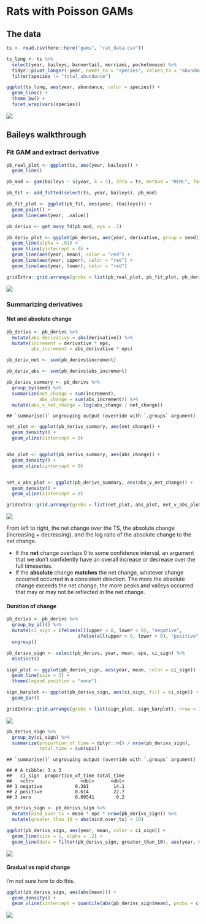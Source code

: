 Rats with Poisson GAMs
================

## The data

``` r
ts <- read.csv(here::here("gams", "rat_data.csv"))

ts_long <- ts %>%
  select(year, baileys, bannertail, merriami, pocketmouse) %>%
  tidyr::pivot_longer(-year, names_to = "species", values_to = "abundance") %>%
  filter(species != "total_abundance")

ggplot(ts_long, aes(year, abundance, color = species)) +
  geom_line() +
  theme_bw() +
  facet_wrap(vars(species))
```

![](poisson_rats_files/figure-gfm/show%20rat%20ts-1.png)<!-- -->

## Baileys walkthrough

### Fit GAM and extract derivative

``` r
pb_real_plot <- ggplot(ts, aes(year, baileys)) +
  geom_line()

pb_mod <- gam(baileys ~ s(year, k = 5), data = ts, method = "REML", family = "poisson")

pb_fit <- add_fitted(select(ts, year, baileys), pb_mod)

pb_fit_plot <- ggplot(pb_fit, aes(year, (baileys))) +
  geom_point() +
  geom_line(aes(year, .value))

pb_derivs <- get_many_fd(pb_mod, eps = .1)

pb_deriv_plot <- ggplot(pb_derivs, aes(year, derivative, group = seed)) +
  geom_line(alpha = .01) +
  geom_hline(yintercept = 0) +
  geom_line(aes(year, mean), color = "red") +
  geom_line(aes(year, upper), color = "red") +
  geom_line(aes(year, lower), color = "red")

gridExtra::grid.arrange(grobs = list(pb_real_plot, pb_fit_plot, pb_deriv_plot), ncol = 1)
```

![](poisson_rats_files/figure-gfm/fit%20gam%20and%20get%20derivatives-1.png)<!-- -->

### Summarizing derivatives

#### Net and absolute change

``` r
pb_derivs <- pb_derivs %>%
  mutate(abs_derivative = abs(derivative)) %>%
  mutate(increment = derivative * eps,
         abs_increment = abs_derivative * eps)

pb_deriv_net <- sum(pb_derivs$increment)

pb_deriv_abs <- sum(pb_derivs$abs_increment)

pb_derivs_summary <- pb_derivs %>%
  group_by(seed) %>%
  summarize(net_change = sum(increment),
            abs_change = sum(abs_increment)) %>%
  mutate(abs_v_net_change = log(abs_change / net_change))
```

    ## `summarise()` ungrouping output (override with `.groups` argument)

``` r
net_plot <- ggplot(pb_derivs_summary, aes(net_change)) +
  geom_density() +
  geom_vline(xintercept = 0)


abs_plot <- ggplot(pb_derivs_summary, aes(abs_change)) +
  geom_density() +
  geom_vline(xintercept = 0)


net_v_abs_plot <- ggplot(pb_derivs_summary, aes(abs_v_net_change)) +
  geom_density() +
  geom_vline(xintercept = 0)

gridExtra::grid.arrange(grobs = list(net_plot, abs_plot, net_v_abs_plot), nrow = 1)
```

![](poisson_rats_files/figure-gfm/net%20and%20absolute%20change-1.png)<!-- -->

From left to right, the net change over the TS, the absolute change
(increasing + decreasing), and the log ratio of the absolute change to
the net change.

  - If the **net** change overlaps 0 to some confidence interval, an
    argument that we don’t confidently have an overall increase or
    decrease over the full timeseries.
  - If the **absolute** change **matches** the net change, whatever
    change occurred occurred in a consistent direction. The more the
    absolute change exceeds the net change, the more peaks and valleys
    occurred that may or may not be reflected in the net change.

#### Duration of change

``` r
pb_derivs <- pb_derivs %>%
  group_by_all() %>%
  mutate(ci_sign = ifelse(all(upper < 0, lower < 0), "negative", 
                          ifelse(all(upper > 0, lower > 0), "positive", "zero"))) %>%
  ungroup()

pb_derivs_sign <- select(pb_derivs, year, mean, eps, ci_sign) %>%
  distinct()

sign_plot <- ggplot(pb_derivs_sign, aes(year, mean, color = ci_sign)) +
  geom_line(size = 5) +
  theme(legend.position = "none")

sign_barplot <- ggplot(pb_derivs_sign, aes(ci_sign, fill = ci_sign)) +
  geom_bar() 

gridExtra::grid.arrange(grobs = list(sign_plot, sign_barplot), nrow = 1)
```

![](poisson_rats_files/figure-gfm/duration%20of%20change-1.png)<!-- -->

``` r
pb_derivs_sign %>%
  group_by(ci_sign) %>%
  summarize(proportion_of_time = dplyr::n() / nrow(pb_derivs_sign),
            total_time = sum(eps))
```

    ## `summarise()` ungrouping output (override with `.groups` argument)

    ## # A tibble: 3 x 3
    ##   ci_sign  proportion_of_time total_time
    ##   <chr>                 <dbl>      <dbl>
    ## 1 negative            0.381         14.1
    ## 2 positive            0.614         22.7
    ## 3 zero                0.00541        0.2

``` r
pb_derivs_sign <- pb_derivs_sign %>%
  mutate(nind_over_ts = mean * eps * nrow(pb_derivs_sign)) %>%
  mutate(greater_than_10 = abs(nind_over_ts) > 10)

ggplot(pb_derivs_sign, aes(year, mean, color = ci_sign)) + 
  geom_line(size = 5, alpha = .2) + 
  geom_line(data = filter(pb_derivs_sign, greater_than_10), aes(year, mean, color = ci_sign), size = 5, alpha = .8)
```

![](poisson_rats_files/figure-gfm/nind%20over%20ts-1.png)<!-- -->

#### Gradual vs rapid change

I’m not sure how to do this.

``` r
ggplot(pb_derivs_sign, aes(abs(mean))) +
  geom_density() +
  geom_vline(xintercept = quantile(abs(pb_derivs_sign$mean), probs = c(.025, .1, .5, .9, .975, 1)))
```

![](poisson_rats_files/figure-gfm/variability%20of%20change-1.png)<!-- -->
